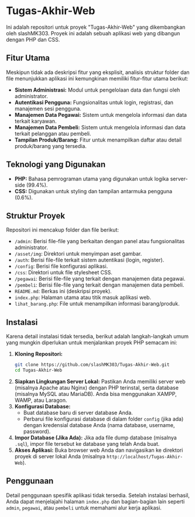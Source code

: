 # Tugas-Akhir-Web

Ini adalah repositori untuk proyek "Tugas-Akhir-Web" yang dikembangkan oleh slashMK303. Proyek ini adalah sebuah aplikasi web yang dibangun dengan PHP dan CSS.

## Fitur Utama

Meskipun tidak ada deskripsi fitur yang eksplisit, analisis struktur folder dan file menunjukkan aplikasi ini kemungkinan memiliki fitur-fitur utama berikut:

* **Sistem Administrasi:** Modul untuk pengelolaan data dan fungsi oleh administrator.
* **Autentikasi Pengguna:** Fungsionalitas untuk login, registrasi, dan manajemen sesi pengguna.
* **Manajemen Data Pegawai:** Sistem untuk mengelola informasi dan data terkait karyawan.
* **Manajemen Data Pembeli:** Sistem untuk mengelola informasi dan data terkait pelanggan atau pembeli.
* **Tampilan Produk/Barang:** Fitur untuk menampilkan daftar atau detail produk/barang yang tersedia.

## Teknologi yang Digunakan

* **PHP:** Bahasa pemrograman utama yang digunakan untuk logika server-side (99.4%).
* **CSS:** Digunakan untuk styling dan tampilan antarmuka pengguna (0.6%).

## Struktur Proyek

Repositori ini mencakup folder dan file berikut:

* `/admin`: Berisi file-file yang berkaitan dengan panel atau fungsionalitas administrator.
* `/asset/img`: Direktori untuk menyimpan aset gambar.
* `/auth`: Berisi file-file terkait sistem autentikasi (login, register).
* `/config`: Berisi file konfigurasi aplikasi.
* `/css`: Direktori untuk file stylesheet CSS.
* `/pegawai`: Berisi file-file yang terkait dengan manajemen data pegawai.
* `/pembeli`: Berisi file-file yang terkait dengan manajemen data pembeli.
* `README.md`: Berkas ini (deskripsi proyek).
* `index.php`: Halaman utama atau titik masuk aplikasi web.
* `lihat_barang.php`: File untuk menampilkan informasi barang/produk.

## Instalasi

Karena detail instalasi tidak tersedia, berikut adalah langkah-langkah umum yang mungkin diperlukan untuk menjalankan proyek PHP semacam ini:

1.  **Kloning Repositori:**
    ```bash
    git clone https://github.com/slashMK303/Tugas-Akhir-Web.git
    cd Tugas-Akhir-Web
    ```
2.  **Siapkan Lingkungan Server Lokal:**
    Pastikan Anda memiliki server web (misalnya Apache atau Nginx) dengan PHP terinstal, serta database (misalnya MySQL atau MariaDB). Anda bisa menggunakan XAMPP, WAMP, atau Laragon.
3.  **Konfigurasi Database:**
    * Buat database baru di server database Anda.
    * Perbarui file konfigurasi database di dalam folder `config` (jika ada) dengan kredensial database Anda (nama database, username, password).
4.  **Impor Database (Jika Ada):**
    Jika ada file dump database (misalnya `.sql`), impor file tersebut ke database yang telah Anda buat.
5.  **Akses Aplikasi:**
    Buka browser web Anda dan navigasikan ke direktori proyek di server lokal Anda (misalnya `http://localhost/Tugas-Akhir-Web`).

## Penggunaan

Detail penggunaan spesifik aplikasi tidak tersedia. Setelah instalasi berhasil, Anda dapat menjelajahi halaman `index.php` dan bagian-bagian lain seperti `admin`, `pegawai`, atau `pembeli` untuk memahami alur kerja aplikasi.
